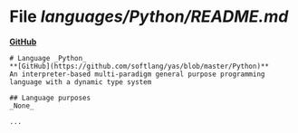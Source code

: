 # File _languages/Python/README.md_
**[GitHub](https://github.com/softlang/yas/blob/master/languages/Python/README.md)**
```
# Language _Python_
**[GitHub](https://github.com/softlang/yas/blob/master/Python)**
An interpreter-based multi-paradigm general purpose programming language with a dynamic type system

## Language purposes
_None_

...
```
